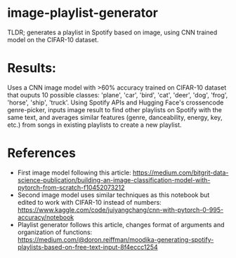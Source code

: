 # image-playlist-generator
TLDR; generates a playlist in Spotify based on image, using CNN trained model on the CIFAR-10 dataset. 

# Results: 
Uses a CNN image model with >60% accuracy trained on CIFAR-10 dataset that ouputs 10 possible classes: 'plane', 'car', 'bird', 'cat', 'deer', 'dog', 'frog', 'horse', 'ship', 'truck'. Using Spotify APIs and Hugging Face's crossencode genre-picker, inputs image result to find other playlists on Spotify with the same text, and averages similar features (genre, danceability, energy, key, etc.) from songs in existing playlists to create a new playlist.  


# References
- First image model following this article: https://medium.com/bitgrit-data-science-publication/building-an-image-classification-model-with-pytorch-from-scratch-f10452073212
- Second image model uses similar techniques as this notebook but edited to work with CIFAR-10 instead of numbers: https://www.kaggle.com/code/juiyangchang/cnn-with-pytorch-0-995-accuracy/notebook
- Playlist generator follows this article, changes format of arguments and organization of functions: https://medium.com/@doron.reiffman/moodika-generating-spotify-playlists-based-on-free-text-input-8f4eccc1254
